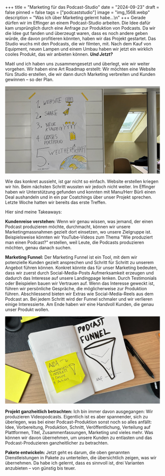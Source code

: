 +++
title = "Marketing für das Podcast-Studio"
date = "2024-09-23"
draft = false
pinned = false
tags = ["podcaststudio"]
image = "img_1568.webp"
description = "Was ich über Marketing gelernt habe...\n"
+++
Gerade dürfen wir im Effinger an einem Podcast-Studio arbeiten. Die Idee dafür kam ursprünglich durch eine Anfrage zur Produktion von Podcasts. Da wir die Idee gut fanden und überzeugt waren, dass es noch andere geben würde, die davon profitieren könnten, haben wir das Projekt gestartet. Das Studio wuchs mit den Podcasts, die wir filmten, mit. Nach dem Kauf von Equipment, neuen Lampen und einem Umbau haben wir jetzt ein wirklich cooles Produkt, das wir anbieten können. ***Und Jetzt?***

Maël und ich haben uns zusammengesetzt und überlegt, wie wir weiter vorgehen. Wir haben eine Art Roadmap erstellt: Wir möchten eine Website fürs Studio erstellen, die wir dann durch Marketing verbreiten und Kunden gewinnen – so der Plan. 

![](bild-1.jpg)

Wie das konkret aussieht, ist gar nicht so einfach. Website erstellen kriegen wir hin. Beim nächsten Schritt wussten wir jedoch nicht weiter. Im Effinger haben wir Unterstützung gefunden und konnten mit Manu/Herr Bürli einen Deal aushandeln und in ein par Coatchings über unser Projekt sprechen. Letzte Woche hatten wir bereits das erste Treffen. 

Hier sind meine Takeaways:

**Kundenreise verstehen:**
Wenn wir genau wissen, was jemand, der einen Podcast produzieren möchte, durchmacht, können wir unsere Marketingmassnahmen gezielt dort einsetzen, wo unsere Zielgruppe ist. Beispielsweise könnten wir YouTube-Videos zum Thema "Wie produziert man einen Podcast?" erstellen, weil Leute, die Podcasts produzieren möchten, genau danach suchen.

**Marketing Funnel:**
Der Marketing Funnel ist ein Tool, mit dem wir potenzielle Kunden gezielt ansprechen und Schritt für Schritt zu unserem Angebot führen können. Konkret könnte das für unser Marketing bedeuten, dass wir zuerst durch Social-Media-Posts Aufmerksamkeit erzeugen und dadurch das Interesse auf unsere Landingpage lenken. Durch Testimonials oder Beispielen bauen wir Vertrauen auf. Wenn das Interesse geweckt ist, führen wir persönliche Gespräche, die möglicherweise zur Produktion führen. Abschliessend bieten wir Extras wie Social-Media-Reels aus dem Podcast an. Bei jedem Schritt wird der Funnel schmaler und wir verlieren einige Interessierte. Am Ende haben wir eine Handvoll Kunden, die genau unser Produkt wollen.

![](bild-2.jpg)

**Projekt ganzheitlich betrachten:**
Ich bin immer davon ausgegangen: Wir produzieren Videopodcasts. Eigentlich ist es aber spannender, sich zu überlegen, was bei einer Podcast-Produktion sonst noch so alles anfällt: Idee, Vorbereitung, Produktion, Schnitt, Veröffentlichung, Verteilung auf Plattformen, Titel, Zusammenfassungen, Marketing und vieles mehr. Was können wir davon übernehmen, um unsere Kunden zu entlasten und das Podcast-Produzieren ganzheitlicher zu betrachten.

**Pakete entwickeln:**
Jetzt geht es darum, die oben genannten Dienstleistungen in Pakete zu unterteilen, die übersichtlich zeigen, was wir übernehmen. Da habe ich gelernt, dass es sinnvoll ist, drei Varianten anzubieten – von günstig bis teuer.